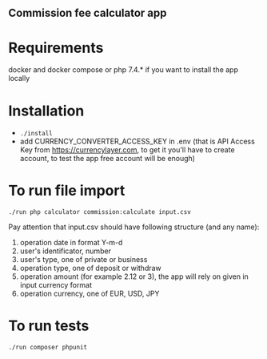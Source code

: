 ## Commission fee calculator app

# Requirements
docker and docker compose or php 7.4.* if you want to install the app locally

# Installation
- `./install`
- add CURRENCY_CONVERTER_ACCESS_KEY in .env (that is API Access Key from https://currencylayer.com, to get it you'll have to create account, to test the app free account will be enough)

# To run file import
`./run php calculator commission:calculate input.csv`

Pay attention that input.csv should have following structure (and any name):

1) operation date in format Y-m-d
2) user's identificator, number
3) user's type, one of private or business
4) operation type, one of deposit or withdraw
5) operation amount (for example 2.12 or 3), the app will rely on given in input currency format
6) operation currency, one of EUR, USD, JPY

# To run tests
`./run composer phpunit`
